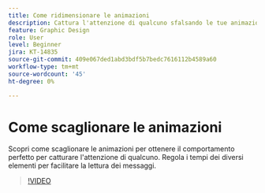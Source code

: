 ```yaml
---
title: Come ridimensionare le animazioni
description: Cattura l'attenzione di qualcuno sfalsando le tue animazioni
feature: Graphic Design
role: User
level: Beginner
jira: KT-14835
source-git-commit: 409e067ded1abd3bdf5b7bedc7616112b4589a60
workflow-type: tm+mt
source-wordcount: '45'
ht-degree: 0%

---
```


# Come scaglionare le animazioni

Scopri come scaglionare le animazioni per ottenere il comportamento perfetto per catturare l&#39;attenzione di qualcuno. Regola i tempi dei diversi elementi per facilitare la lettura dei messaggi.

>[!VIDEO](https://video.tv.adobe.com/v/3426981?quality=12&learn=on&hidetitle=true)
